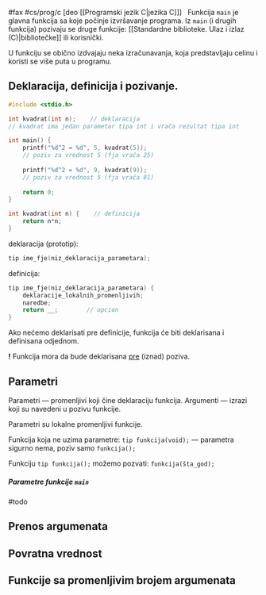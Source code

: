 #fax #cs/prog/c [deo [[Programski jezik C|jezika C]]]
$\:$
Funkcija ```main``` je glavna funkcija sa koje počinje izvršavanje programa.
Iz ```main``` (i drugih funkcija) pozivaju se druge funkcije: [[Standardne biblioteke. Ulaz i izlaz (C)|bibliotečke]] ili korisnički.

U funkciju se obično izdvajaju neka izračunavanja, koja predstavljaju celinu i koristi se više puta u programu.

## Deklaracija, definicija i pozivanje.
```c
#include <stdio.h>

int kvadrat(int n);    // deklaracija
// kvadrat ima jedan parametar tipa int i vrača rezultat tipa int

int main() {
	printf("%d^2 = %d", 5, kvadrat(5)); 
	// poziv za vrednost 5 (fja vrača 25)
	
	printf("%d^2 = %d", 9, kvadrat(9)); 
	// poziv za vrednost 5 (fja vrača 81)
	
	return 0;
}

int kvadrat(int n) {    // definicija
	return n*n;
}
```

deklaracija (prototip):
```c
tip ime_fje(niz_deklaracija_parametara);
```
definicija:
```c
tip ime_fje(niz_deklaracija_parametara) {
	deklaracije_lokalnih_promenljivih;
	naredbe;
	return __;        // opcion
}
```

Ako nećemo deklarisati pre definicije, funkcija će biti deklarisana i definisana odjednom.

**!** Funkcija mora da bude deklarisana <u>pre</u> (iznad) poziva. 
## Parametri
Parametri — promenljivi koji čine deklaraciju funkcija.
Argumenti — izrazi koji su navedeni u pozivu funkcije.

Parametri su lokalne promenljivi funkcije.

Funkcija koja ne uzima parametre:  ```tip funkcija(void);```
— parametra sigurno nema, poziv samo ```funkcija();```

Funkciju ```tip funkcija();``` možemo pozvati: ```funkcija(šta_god);```

##### Parametre funkcije ```main```
#todo
## Prenos argumenata

## Povratna vrednost

## Funkcije sa promenljivim brojem argumenata
